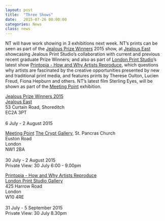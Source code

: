 ```yaml
---
layout: post
title:  "Three Shows"
date:   2015-07-26 00:00:00
categories: News
class: news
---
```


NT will have work showing in 3 exhibitions next week. 
NT’s prints can be seen as part of the <a href="http://www.jealousgallery.com/east.asp" target="_blank">Jealous Prize Winners</a> 2015 show, at <a href="http://www.jealousgallery.com" target="_blank">Jealous East</a> showcasing Jealous Print Studio’s collaboration with current and previous recent graduate Prize Winners; and also as part of <a href="http://www.londonprintstudio.org.uk" target="_blank">London Print Studio</a>’s latest show <a href="http://www.londonprintstudio.org.uk/exhibition/how-and-why-do-artists-reproduce/" target="_blank">Printopia - How and Why Artists Reproduce</a>, which questions why artists are fascinated by the creative opportunities presented by new and traditional print media, and features prints by Therese Oulton, Lucien Freud, Fiona Hepburn and others. NT’s latest film Sterling Eyes, will be shown as part of the <a href="https://meetingpointexhibition.wordpress.com" target="_blank">Meeting Point</a>  exhibition.

<a href="http://www.jealousgallery.com/east.asp" target="_blank">Jealous Prize Winners 2015</a>  
<a href="http://www.jealousgallery.com" target="_blank">Jealous East</a>  
53 Curtain Road, Shoreditch  
EC2A 3PT <br><br> 
6 July - 2 August 2015  

<a href="https://meetingpointexhibition.wordpress.com" target="_blank">Meeting Point</a> 
<a href="http://www.cryptgallery.org.uk" target="_blank">The Crypt Gallery</a>, St. Pancras Church  
Euston Road  
London  
NW1 2BA <br><br> 
30 July - 2 August 2015  
Private View: 30 July 6:00 - 9.00pm  

<a href="http://www.londonprintstudio.org.uk/exhibition/how-and-why-do-artists-reproduce/" target="_blank">Printopia - How and Why Artists Reproduce</a>  
<a href="http://www.londonprintstudio.org.uk" target="_blank">London Print Studio Gallery</a>  
425 Harrow Road  
London  
W10 4RE <br><br>
31 July - 5 September 2015  
Private View: 30 July 8.30pm  
